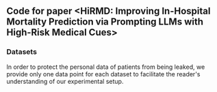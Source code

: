 ## Code for paper <HiRMD: Improving In-Hospital Mortality Prediction via Prompting LLMs with High-Risk Medical Cues>

### Datasets
In order to protect the personal data of patients from being leaked, we provide only one data point for each dataset to facilitate the reader's understanding of our experimental setup.
